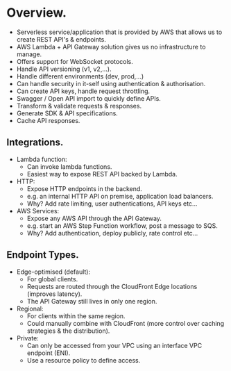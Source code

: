 # **Overview.**

* Serverless service/application that is provided by AWS that allows us to create REST API's & endpoints.
* AWS Lambda + API Gateway solution gives us no infrastructure to manage.
* Offers support for WebSocket protocols.
* Handle API versioning (v1, v2,...).
* Handle different environments (dev, prod,...)
* Can handle security in it-self using authentication & authorisation.
* Can create API keys, handle request throttling.
* Swagger / Open API import to quickly define APIs.
* Transform & validate requests & responses.
* Generate SDK & API specifications.
* Cache API responses.

## **Integrations.**

* Lambda function:
    * Can invoke lambda functions.
    * Easiest way to expose REST API backed by Lambda.
* HTTP:
    * Expose HTTP endpoints in the backend.
    * e.g. an internal HTTP API on premise, application load balancers.
    * Why? Add rate limiting, user authentications, API keys etc...
* AWS Services:
    * Expose any AWS API through the API Gateway.
    * e.g. start an AWS Step Function workflow, post a message to SQS.
    * Why? Add authentication, deploy publicly, rate control etc...

## **Endpoint Types.**

* Edge-optimised (default):
    * For global clients.
    * Requests are routed through the CloudFront Edge locations (improves latency).
    * The API Gateway still lives in only one region.
* Regional:
    * For clients within the same region.
    * Could manually combine with CloudFront (more control over caching strategies & the distribution).
* Private:
    * Can only be accessed from your VPC using an interface VPC endpoint (ENI).
    * Use a resource policy to define access.